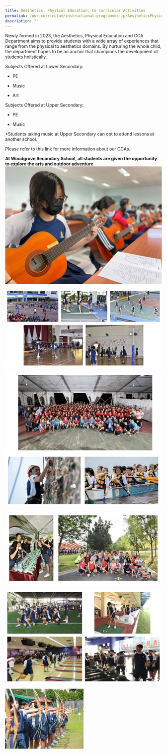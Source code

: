 ```yaml
---
title: Aesthetics, Physical Education, Co Curricular Activities
permalink: /our-curriculum/instructional-programmes-ip/AestheticsPhysicalEducationCoCurricularActivities/
description: ""
---
```


Newly formed in 2023, the Aesthetics, Physical Education and CCA Department aims to provide students with a wide array of experiences that range from the physical to aesthetics domains. By nurturing the whole child, the department hopes to be an anchor that champions the development of students holistically.

Subjects Offered at Lower Secondary:

*   PE
    
*   Music
    
*   Art
    

Subjects Offered at Upper Secondary:

*   PE
    
*   Music
    
\*Students taking music at Upper Secondary can opt to attend lessons at another school.

Please refer to this [link](https://staging.domm9e24mq5p4.amplifyapp.com/cca/permalink/) for more information about our CCAs.

**At Woodgrove Secondary School, all students are given the opportunity to explore the arts and outdoor adventure**
![](/images/Aesthetics.jpeg)

![ACES Day](/images/ACES%20Day.jpg)


![Sec 3 Camp](/images/Sec%203%20Camp.jpg)


![WGS X-Country Run](/images/WGS%20X-Country%20Run.jpg)


![Sports Enrichment Programme](/images/Sports%20Enrichment%20Programme.jpg)

<style>  
img {  
  display: block;  
  margin-left: auto;  
  margin-right: auto;  
}  
</style>  
<img style="width:50%;" alt="Sports Enrichment Programme" src="/images/PE16.jpeg">